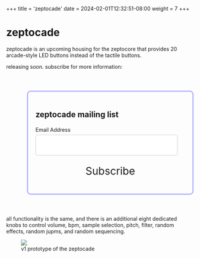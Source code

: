 +++
title = 'zeptocade'
date = 2024-02-01T12:32:51-08:00
weight = 7
+++

# zeptocade


zeptocade is an upcoming housing for the zeptocore that provides 20 arcade-style LED buttons instead of the tactile buttons. 


releasing soon. subscribe for more information:

<style>
#mc_embed_shell {
    width: 80%;
    margin: 20px auto;
    padding: 20px;
    border-radius: 10px;
    background: var( --other-color-lighter);
    box-shadow: 10px 10px var(--background-color);
    margin: 4em;
    border-style: solid;
    border-color: rgb(0, 0, 255, 0.3);
}

#mc_embed_signup h2 {
    margin-bottom: 20px;
}

.mc-field-group {
    margin-bottom: 15px;
}

.mc-field-group label {
    display: block;
    margin-bottom: 5px;
}

.mc-field-group input {
    width: 95%;
    padding: 10px;
    border: 1px solid #ccc;
    border-radius: 5px;
    background-color: rgba(255, 255, 255, 0.9);
}

.clear {
    text-align: center;
}
        .clear input[type="submit"] {
            background-color: var(--other-color);
             color:  var(--banks-background);
            border: none;
            padding: 10px 20px;
            border-radius: 5px;
            cursor: pointer;
            box-shadow: 5px 5px var(--background-color);
        }

.clear input[type="submit"]:hover {
            background-color:  var(--other-color-lighter);
             color: var(--header-footer-background);
    color: var(--other-color-lighter);
    box-shadow: 5px 5px #fff;
}
#mc_embed_shell  input {
        font: inherit;
        font-size: 2em;
    }
</style>

<div id="mc_embed_shell">
  
<div id="mc_embed_signup">
    <form action="https://schollz.us21.list-manage.com/subscribe/post?u=6f305d82cde1a96e67a3c0577&amp;id=8f5c3ddc01&amp;f_id=00a2ffe6f0" method="post" id="mc-embedded-subscribe-form" name="mc-embedded-subscribe-form" class="validate" target="_self" novalidate="">
        <div id="mc_embed_signup_scroll"><h2>zeptocade mailing list</h2>
            <!-- <div class="indicates-required"><span class="asterisk">*</span> indicates required</div> -->
            <div class="mc-field-group"><label for="mce-EMAIL">Email Address</label><input type="email" name="EMAIL" class="required email" id="mce-EMAIL" required="" value=""></div><div class="mc-field-group" style="display:none;"><label for="mce-ZEPTOCORE">WARES </label><input type="text" name="ZEPTOCORE" class=" text" id="mce-ZEPTOCORE" value="zeptocade" ></div>
<div hidden=""><input type="hidden" name="tags" value="2990109"></div>
        <div id="mce-responses" class="clear">
            <div class="response" id="mce-error-response" style="display: none;"></div>
            <div class="response" id="mce-success-response" style="display: none;"></div>
        </div><div style="position: absolute; left: -5000px;" aria-hidden="true"><input type="text" name="b_6f305d82cde1a96e67a3c0577_8f5c3ddc01" tabindex="-1" value=""></div><div class="clear"><input type="submit" name="subscribe" id="mc-embedded-subscribe" class="button" value="Subscribe"></div>
    </div>
</form>
</div>
</div>

all functionality is the same, and there is an additional eight dedicated knobs to control volume, bpm, sample selection, pitch, filter, random effects, random jupms, and random sequencing. 


<figure class="imgcombo">
<img src="/img/zeptocade.webp">
<figcaption>v1 prototype of the zeptocade</figcaption>
</figure>

